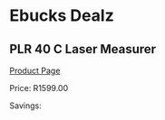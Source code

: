 
# Ebucks Dealz
## PLR 40 C Laser Measurer
[Product Page](https://www.ebucks.com/web/shop/productSelected.do?prodId=1169670119&catId=370101825)

Price: R1599.00

Savings: 


	